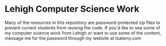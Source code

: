 # Lehigh Computer Science Work
Many of the resources in this repository are password-protected zip files to prevent current students from reusing the code.
If you'd like to see some of my computer science work from Lehigh or want to use some of the content, message me for the password through my website at tsalemy.com
